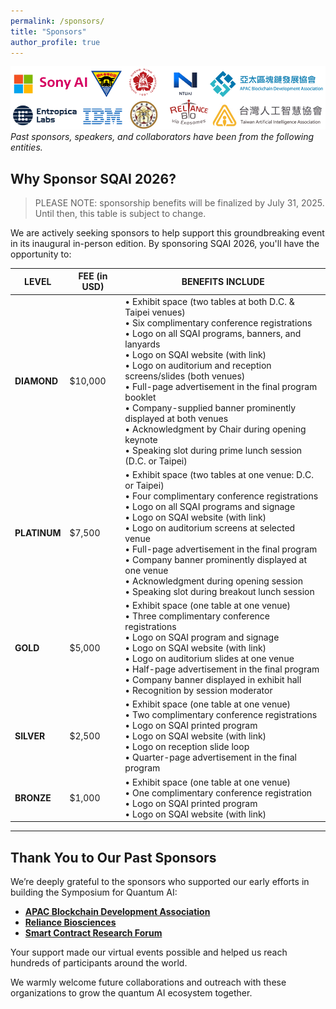 ```yaml
---
permalink: /sponsors/
title: "Sponsors"
author_profile: true
---
```


![Past Collaborators](/images/collaborators.png)  
*Past sponsors, speakers, and collaborators have been from the following entities.*

## Why Sponsor SQAI 2026?

> PLEASE NOTE: sponsorship benefits will be finalized by July 31, 2025. Until then, this table is subject to change.

We are actively seeking sponsors to help support this groundbreaking event in its inaugural in-person edition. By sponsoring SQAI 2026, you'll have the opportunity to:

| **LEVEL**    | **FEE** (in USD) | **BENEFITS INCLUDE**                                                                                                                                                                                                                                                                                                                                                                                                                                                                                                                            |
| ------------ | ---------------- | ----------------------------------------------------------------------------------------------------------------------------------------------------------------------------------------------------------------------------------------------------------------------------------------------------------------------------------------------------------------------------------------------------------------------------------------------------------------------------------------------------------------------------------------------- |
| **DIAMOND**  | \$10,000         | • Exhibit space (two tables at both D.C. & Taipei venues)  <br> • Six complimentary conference registrations  <br> • Logo on all SQAI programs, banners, and lanyards  <br> • Logo on SQAI website (with link)  <br> • Logo on auditorium and reception screens/slides (both venues)  <br> • Full-page advertisement in the final program booklet  <br> • Company-supplied banner prominently displayed at both venues  <br> • Acknowledgment by Chair during opening keynote  <br> • Speaking slot during prime lunch session (D.C. or Taipei) |
| **PLATINUM** | \$7,500          | • Exhibit space (two tables at one venue: D.C. or Taipei) <br> • Four complimentary conference registrations <br> • Logo on all SQAI programs and signage <br> • Logo on SQAI website (with link) <br> • Logo on auditorium screens at selected venue <br> • Full-page advertisement in the final program <br> • Company banner prominently displayed at one venue <br> • Acknowledgment during opening session <br> • Speaking slot during breakout lunch session                                                                              |
| **GOLD**     | \$5,000          | • Exhibit space (one table at one venue) <br> • Three complimentary conference registrations <br> • Logo on SQAI program and signage <br> • Logo on SQAI website (with link) <br> • Logo on auditorium slides at one venue <br> • Half-page advertisement in the final program <br> • Company banner displayed in exhibit hall <br> • Recognition by session moderator                                                                                                                                                                          |
| **SILVER**   | \$2,500          | • Exhibit space (one table at one venue) <br> • Two complimentary conference registrations <br> • Logo on SQAI printed program <br> • Logo on SQAI website (with link) <br> • Logo on reception slide loop <br> • Quarter-page advertisement in the final program                                                                                                                                                                                                                                                                               |
| **BRONZE**   | \$1,000          | • Exhibit space (one table at one venue) <br> • One complimentary conference registration <br> • Logo on SQAI printed program <br> • Logo on SQAI website (with link)                                                                                                                                                                                                                                                                                                                                                                           |


---

## Thank You to Our Past Sponsors

We’re deeply grateful to the sponsors who supported our early efforts in building the Symposium for Quantum AI:

- [**APAC Blockchain Development Association**](https://apbcd.org/)
- [**Reliance Biosciences**](https://reliance-bio.com/en/)
- [**Smart Contract Research Forum**](https://x.com/scrforum)

Your support made our virtual events possible and helped us reach hundreds of participants around the world.

We warmly welcome future collaborations and outreach with these organizations to grow the quantum AI ecosystem together.